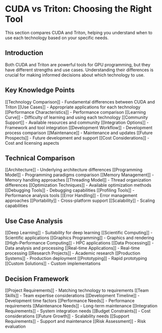 # CUDA vs Triton: Choosing the Right Tool

This section compares CUDA and Triton, helping you understand when to use each technology based on your specific needs.

## Introduction

Both CUDA and Triton are powerful tools for GPU programming, but they have different strengths and use cases. Understanding their differences is crucial for making informed decisions about which technology to use.

## Key Knowledge Points

[[Technology Comparison]] - Fundamental differences between CUDA and Triton
[[Use Cases]] - Appropriate applications for each technology
[[Performance Characteristics]] - Performance comparison
[[Learning Curve]] - Difficulty of learning and using each technology
[[Community Support]] - Available resources and community
[[Integration Options]] - Framework and tool integration
[[Development Workflow]] - Development process comparison
[[Maintenance]] - Maintenance and updates
[[Future Prospects]] - Future development and support
[[Cost Considerations]] - Cost and licensing aspects

## Technical Comparison

[[Architecture]] - Underlying architecture differences
[[Programming Model]] - Programming paradigms comparison
[[Memory Management]] - Memory handling approaches
[[Threading Model]] - Thread organization differences
[[Optimization Techniques]] - Available optimization methods
[[Debugging Tools]] - Debugging capabilities
[[Profiling Tools]] - Performance analysis tools
[[Error Handling]] - Error management approaches
[[Portability]] - Cross-platform support
[[Scalability]] - Scaling capabilities

## Use Case Analysis

[[Deep Learning]] - Suitability for deep learning
[[Scientific Computing]] - Scientific applications
[[Graphics Programming]] - Graphics and rendering
[[High-Performance Computing]] - HPC applications
[[Data Processing]] - Data analysis and processing
[[Real-time Applications]] - Real-time processing
[[Research Projects]] - Academic research
[[Production Systems]] - Production deployment
[[Prototyping]] - Rapid prototyping
[[Custom Solutions]] - Custom implementations

## Decision Framework

[[Project Requirements]] - Matching technology to requirements
[[Team Skills]] - Team expertise considerations
[[Development Timeline]] - Development time factors
[[Performance Needs]] - Performance requirements
[[Maintenance Needs]] - Long-term maintenance
[[Integration Requirements]] - System integration needs
[[Budget Constraints]] - Cost considerations
[[Future Growth]] - Scalability needs
[[Support Requirements]] - Support and maintenance
[[Risk Assessment]] - Risk evaluation 